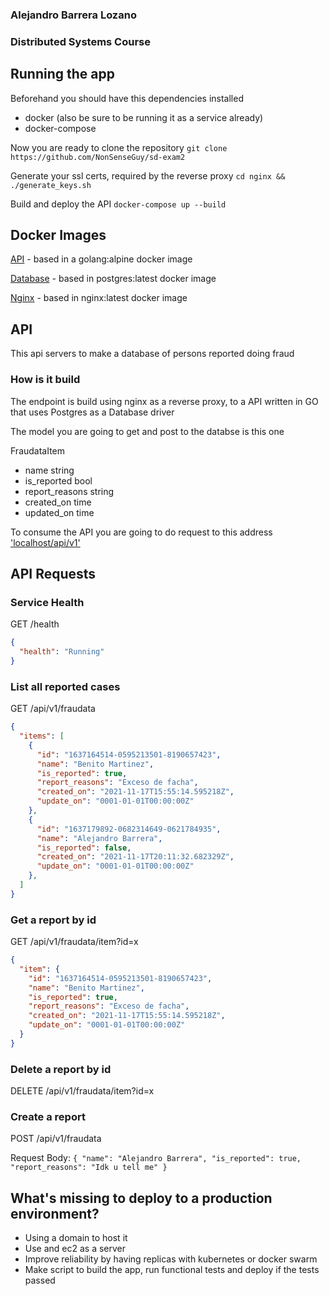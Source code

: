 ### Alejandro Barrera Lozano
### Distributed Systems Course

## Running the app

Beforehand you should have this dependencies installed

+ docker (also be sure to be running it as a service already)
+ docker-compose 

Now you are ready to clone the repository
	`git clone https://github.com/NonSenseGuy/sd-exam2 `

Generate your ssl certs, required by the reverse proxy
	`cd nginx && ./generate_keys.sh`

Build and deploy the API
	`docker-compose up --build`

## Docker Images

[API](https://hub.docker.com/repository/docker/abarreral/sd-exam-api) - based in a golang:alpine docker image

[Database](https://hub.docker.com/repository/docker/abarreral/sd-exam-db) - based in postgres:latest docker image

[Nginx](https://hub.docker.com/repository/docker/abarreral/sd-exam-nginx) - based in nginx:latest docker image


## API 

This api servers to make a database of persons reported doing fraud

### How is it build

The endpoint is build using nginx as a reverse proxy, to a API written in GO that uses Postgres as a Database driver

The model you are going to get and post to the databse is this one

FraudataItem
+ name	string
+ is_reported	bool
+ report_reasons   string
+ created_on	time
+ updated_on	time


To consume the API you are going to do request to this address ['localhost/api/v1']('localhost/api/v1')

## API Requests

### Service Health 

GET /health

```json
{
  "health": "Running"
}
```

### List all reported cases

GET /api/v1/fraudata

```json
{
  "items": [
    {
      "id": "1637164514-0595213501-8190657423",
      "name": "Benito Martinez",
      "is_reported": true,
      "report_reasons": "Exceso de facha",
      "created_on": "2021-11-17T15:55:14.595218Z",
      "update_on": "0001-01-01T00:00:00Z"
    },
    {
      "id": "1637179892-0682314649-0621784935",
      "name": "Alejandro Barrera",
      "is_reported": false,
      "created_on": "2021-11-17T20:11:32.682329Z",
      "update_on": "0001-01-01T00:00:00Z"
    },
  ]
}
```

### Get a report by id
GET /api/v1/fraudata/item?id=x

```json
{
  "item": {
    "id": "1637164514-0595213501-8190657423",
    "name": "Benito Martinez",
    "is_reported": true,
    "report_reasons": "Exceso de facha",
    "created_on": "2021-11-17T15:55:14.595218Z",
    "update_on": "0001-01-01T00:00:00Z"
  }
}
```

### Delete a report by id
DELETE /api/v1/fraudata/item?id=x


### Create a report
POST /api/v1/fraudata 

Request Body:
`{
	"name": "Alejandro Barrera",
	"is_reported": true,
	"report_reasons": "Idk u tell me"
}`


## What's missing to deploy to a production environment?

+ Using a domain to host it
+ Use and ec2 as a server
+ Improve reliability by having replicas with kubernetes or docker swarm
+ Make script to build the app, run functional tests and deploy if the tests passed
